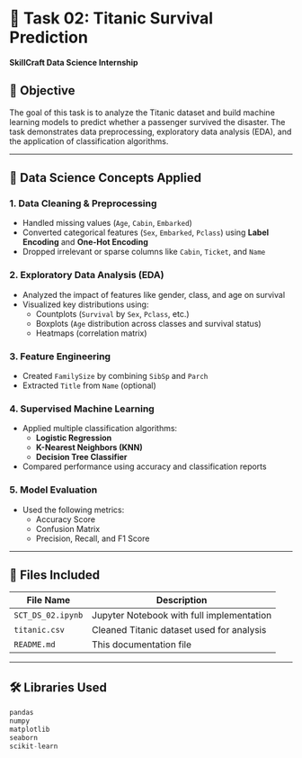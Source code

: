 # 🚢 Task 02: Titanic Survival Prediction  
**SkillCraft Data Science Internship**

## 📌 Objective
The goal of this task is to analyze the Titanic dataset and build machine learning models to predict whether a passenger survived the disaster. The task demonstrates data preprocessing, exploratory data analysis (EDA), and the application of classification algorithms.

---

## 🧠 Data Science Concepts Applied

### 1. Data Cleaning & Preprocessing
- Handled missing values (`Age`, `Cabin`, `Embarked`)
- Converted categorical features (`Sex`, `Embarked`, `Pclass`) using **Label Encoding** and **One-Hot Encoding**
- Dropped irrelevant or sparse columns like `Cabin`, `Ticket`, and `Name`

### 2. Exploratory Data Analysis (EDA)
- Analyzed the impact of features like gender, class, and age on survival
- Visualized key distributions using:
  - Countplots (`Survival` by `Sex`, `Pclass`, etc.)
  - Boxplots (`Age` distribution across classes and survival status)
  - Heatmaps (correlation matrix)

### 3. Feature Engineering
- Created `FamilySize` by combining `SibSp` and `Parch`
- Extracted `Title` from `Name` (optional)

### 4. Supervised Machine Learning
- Applied multiple classification algorithms:
  - **Logistic Regression**
  - **K-Nearest Neighbors (KNN)**
  - **Decision Tree Classifier**
- Compared performance using accuracy and classification reports

### 5. Model Evaluation
- Used the following metrics:
  - Accuracy Score
  - Confusion Matrix
  - Precision, Recall, and F1 Score

---

## 📁 Files Included

| File Name | Description |
|----------|-------------|
| `SCT_DS_02.ipynb` | Jupyter Notebook with full implementation |
| `titanic.csv` | Cleaned Titanic dataset used for analysis |
| `README.md` | This documentation file |

---

## 🛠️ Libraries Used
```python
pandas
numpy
matplotlib
seaborn
scikit-learn
